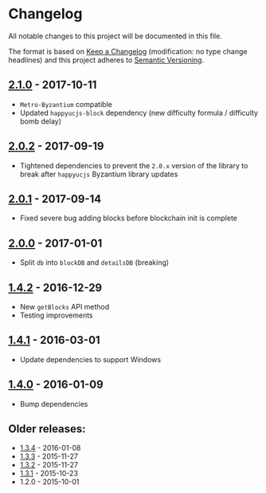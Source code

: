 # Changelog
All notable changes to this project will be documented in this file.

The format is based on [Keep a Changelog](http://keepachangelog.com/en/1.0.0/) 
(modification: no type change headlines) and this project adheres to 
[Semantic Versioning](http://semver.org/spec/v2.0.0.html).


## [2.1.0] - 2017-10-11
- ``Metro-Byzantium`` compatible
- Updated ``happyucjs-block`` dependency (new difficulty formula / difficulty bomb delay)

[2.1.0]: https://github.com/happyucjs/happyucjs-blockchain/compare/v2.0.2...v2.1.0

## [2.0.2] - 2017-09-19
- Tightened dependencies to prevent the ``2.0.x`` version of the library to break
  after ``happyucjs`` Byzantium library updates

[2.0.2]: https://github.com/happyucjs/happyucjs-blockchain/compare/v2.0.1...v2.0.2

## [2.0.1] - 2017-09-14
- Fixed severe bug adding blocks before blockchain init is complete

[2.0.1]: https://github.com/happyucjs/happyucjs-blockchain/compare/v2.0.0...v2.0.1

## [2.0.0] - 2017-01-01
- Split ``db`` into ``blockDB`` and ``detailsDB`` (breaking)

[2.0.0]: https://github.com/happyucjs/happyucjs-blockchain/compare/v1.4.2...v2.0.0

## [1.4.2] - 2016-12-29
- New ``getBlocks`` API method
- Testing improvements

[1.4.2]: https://github.com/happyucjs/happyucjs-blockchain/compare/v1.4.1...v1.4.2

## [1.4.1] - 2016-03-01
- Update dependencies to support Windows

[1.4.1]: https://github.com/happyucjs/happyucjs-blockchain/compare/v1.4.0...v1.4.1

## [1.4.0] - 2016-01-09
- Bump dependencies

[1.4.0]: https://github.com/happyucjs/happyucjs-blockchain/compare/v1.3.4...v1.4.0


## Older releases:

- [1.3.4](https://github.com/happyucjs/happyucjs-blockchain/compare/v1.3.3...v1.3.4) - 2016-01-08
- [1.3.3](https://github.com/happyucjs/happyucjs-blockchain/compare/v1.3.2...v1.3.3) - 2015-11-27
- [1.3.2](https://github.com/happyucjs/happyucjs-blockchain/compare/v1.3.1...v1.3.2) - 2015-11-27
- [1.3.1](https://github.com/happyucjs/happyucjs-blockchain/compare/v1.2.0...v1.3.1) - 2015-10-23
- 1.2.0 - 2015-10-01


